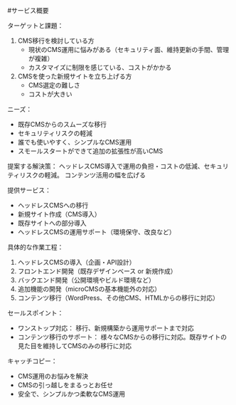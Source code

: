 #サービス概要

ターゲットと課題：
1. CMS移行を検討している方
    - 現状のCMS運用に悩みがある（セキュリティ面、維持更新の手間、管理が複雑）
    - カスタマイズに制限を感じている、コストがかかる
2. CMSを使った新規サイトを立ち上げる方
    - CMS選定の難しさ
    - コストが大きい

ニーズ：
- 既存CMSからのスムーズな移行
- セキュリティリスクの軽減
- 誰でも使いやすく、シンプルなCMS運用
- スモールスタートができて追加の拡張性が高いCMS

提案する解決策：
ヘッドレスCMS導入で運用の負担・コストの低減、セキュリティリスクの軽減。
コンテンツ活用の幅を広げる

提供サービス：
- ヘッドレスCMSへの移行
- 新規サイト作成（CMS導入）
- 既存サイトへの部分導入
- ヘッドレスCMSの運用サポート（環境保守、改良など）

具体的な作業工程：

1. ヘッドレスCMSの導入（企画・API設計）
2. フロントエンド開発（既存デザインベース or 新規作成）
3. バックエンド開発（公開環境やビルド環境など）
4. 追加機能の開発（microCMSの基本機能外の対応）
5. コンテンツ移行（WordPress、その他CMS、HTMLからの移行に対応）

セールスポイント：
- ワンストップ対応： 移行、新規構築から運用サポートまで対応
- コンテンツ移行のサポート： 様々なCMSからの移行に対応。既存サイトの見た目を維持してCMSのみの移行に対応

キャッチコピー：
- CMS運用のお悩みを解決
- CMSの引っ越しをまるっとお任せ
- 安全で、シンプルかつ柔軟なCMS運用
